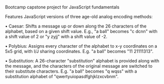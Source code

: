 Bootcamp capstone project for JavaScript fundamentals

Features JavaScript versions of three age-old analog encoding methods:

• Caesar: Shifts a message up or down along the 26 characters of the alphabet, based on a given shift value. E.g., "a ball" becomes "c dcnn" with a shift value of 2 or "y zyjj" with a shift value of -2. 

• Polybius: Assigns every character of the alphabet to x-y coordinates on a 5x5 grid, with I/J sharing coordinates. E.g. "a ball" becomes "11 21111313". 

• Substitution: A 26-character "substitution" alphabet is provided along with the message, and the characters of the original message are switched to their substitute characters. E.g. "a ball" becomes "q wqss" with a substitution alphabet of "qwertyuiopasdfghjklzxcvbnm".
